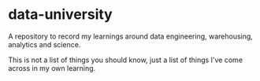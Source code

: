 # data-university
A repository to record my learnings around data engineering, warehousing, analytics and science.

This is not a list of things you should know, just a list of things I've come across in my own learning.
